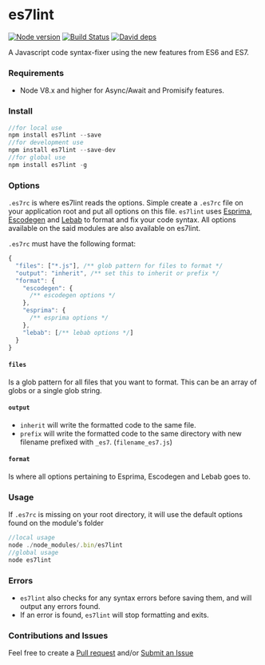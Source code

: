 # es7lint

[![Node version](https://img.shields.io/badge/Node-8.1.4-blue.svg)](http://nodejs.org/download/)
[![Build Status](https://api.travis-ci.org/uniibu/es7lint.svg?branch=master)](https://travis-ci.org/uniibu/es7lint)
[![David deps](https://david-dm.org/uniibu/es7lint.svg)](https://david-dm.org/uniibu/es7lint)

A Javascript code syntax-fixer using the new features from ES6 and ES7.

### Requirements
- Node V8.x and higher for Async/Await and Promisify features.

### Install
```js
//for local use
npm install es7lint --save
//for development use
npm install es7lint --save-dev
//for global use
npm install es7lint -g
```
### Options

`.es7rc` is where es7lint reads the options. Simple create a `.es7rc` file on your application root and put all options on this file.
`es7lint` uses [Esprima](https://www.npmjs.com/package/esprima), [Escodegen](https://www.npmjs.com/package/escodegen) and [Lebab](https://www.npmjs.com/package/lebab) to
format and fix your code syntax. All options available on the said modules are also available on es7lint. 

`.es7rc` must have the following format:
```js
{
  "files": ["*.js"], /** glob pattern for files to format */
  "output": "inherit", /** set this to inherit or prefix */
  "format": {
    "escodegen": {
      /** escodegen options */
    },
    "esprima": {
      /** esprima options */
    },
    "lebab": [/** lebab options */]
  }
}
```

#### `files`
Is a glob pattern for all files that you want to format. This can be an array of globs or a single glob string.

#### `output`
- `inherit` will write the formatted code to the same file.
- `prefix` will write the formatted code to the same directory with new filename prefixed with `_es7`. (`filename_es7.js`)

#### `format`
Is where all options pertaining to Esprima, Escodegen and Lebab goes to.

### Usage

If `.es7rc` is missing on your root directory, it will use the default options found on the module's folder

```js
//local usage
node ./node_modules/.bin/es7lint
//global usage
node es7lint
```

### Errors

- `es7lint` also checks for any syntax errors before saving them, and will output any errors found.
- If an error is found, `es7lint` will stop formatting and exits.

### Contributions and Issues
Feel free to create a [Pull request](https://github.com/uniibu/es7lint/pulls) and/or [Submit an Issue](https://github.com/uniibu/es7lint/issues)